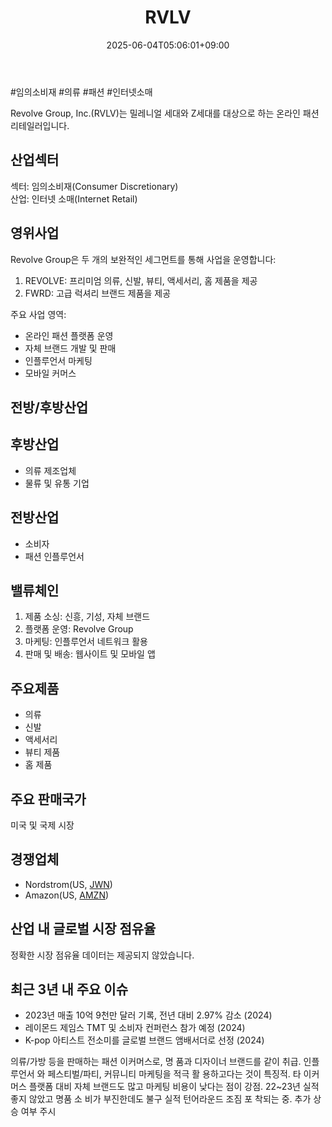 ﻿---
title: "RVLV"
date: 2025-06-04T05:06:01+09:00
lastmod: 2025-06-04T05:06:01+09:00
type: docs
sidebar:
  open: true
weight: 764
---
<div style="display:none">
  <meta property="article:published_time" content="2025-06-03T20:06:01Z" />
  <meta property="article:modified_time" content="2025-06-03T20:06:01Z" />
</div>
#임의소비재 #의류 #패션 #인터넷소매

Revolve Group, Inc.(RVLV)는 밀레니얼 세대와 Z세대를 대상으로 하는 온라인 패션 리테일러입니다.

## 산업섹터

섹터: 임의소비재(Consumer Discretionary)  
산업: 인터넷 소매(Internet Retail)

## 영위사업

Revolve Group은 두 개의 보완적인 세그먼트를 통해 사업을 운영합니다:

1. REVOLVE: 프리미엄 의류, 신발, 뷰티, 액세서리, 홈 제품을 제공
2. FWRD: 고급 럭셔리 브랜드 제품을 제공

주요 사업 영역:

- 온라인 패션 플랫폼 운영
- 자체 브랜드 개발 및 판매
- 인플루언서 마케팅
- 모바일 커머스

## 전방/후방산업

## 후방산업

- 의류 제조업체
- 물류 및 유통 기업

## 전방산업

- 소비자
- 패션 인플루언서

## 밸류체인

1. 제품 소싱: 신흥, 기성, 자체 브랜드
2. 플랫폼 운영: Revolve Group
3. 마케팅: 인플루언서 네트워크 활용
4. 판매 및 배송: 웹사이트 및 모바일 앱

## 주요제품

- 의류
- 신발
- 액세서리
- 뷰티 제품
- 홈 제품

## 주요 판매국가

미국 및 국제 시장

## 경쟁업체

- Nordstrom(US, [JWN](/company-analysis/jwn/))
- Amazon(US, [AMZN](/company-analysis/amzn/))

## 산업 내 글로벌 시장 점유율

정확한 시장 점유율 데이터는 제공되지 않았습니다.

## 최근 3년 내 주요 이슈

- 2023년 매출 10억 9천만 달러 기록, 전년 대비 2.97% 감소 (2024)
- 레이몬드 제임스 TMT 및 소비자 컨퍼런스 참가 예정 (2024)
- K-pop 아티스트 전소미를 글로벌 브랜드 앰배서더로 선정 (2024)

의류/가방 등을 판매하는 패션 이커머스로, 명 품과 디자이너 브랜드를 같이 취급. 인플루언서 와 페스티벌/파티, 커뮤니티 마케팅을 적극 활 용하고다는 것이 특징적. 타 이커머스 플랫폼 대비 자체 브랜드도 많고 마케팅 비용이 낮다는 점이 강점. 22~23년 실적 좋지 않았고 명품 소 비가 부진한데도 불구 실적 턴어라운드 조짐 포 착되는 중. 추가 상승 여부 주시
